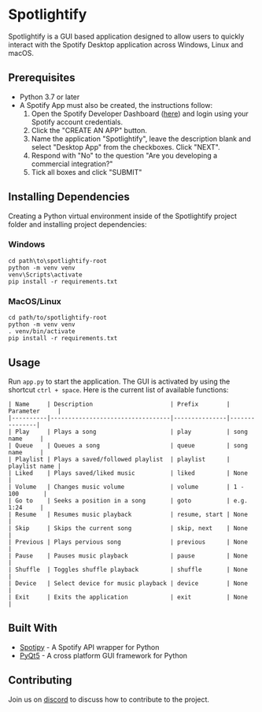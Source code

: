 # Spotlightify
Spotlightify is a GUI based application designed to allow users to quickly interact with the Spotify Desktop application across Windows, Linux and macOS.

## Prerequisites
- Python 3.7 or later
- A Spotify App must also be created, the instructions follow:
    1. Open the Spotify Developer Dashboard ([here](https://developer.spotify.com/dashboard/login)) and login using your Spotify account credentials.
    2. Click the "CREATE AN APP" button.
    3. Name the application "Spotlightify", leave the description blank and select "Desktop App" from the checkboxes. Click "NEXT".
    4. Respond with "No" to the question "Are you developing a commercial integration?"
    5. Tick all boxes and click "SUBMIT"

## Installing Dependencies
Creating a Python virtual environment inside of the Spotlightify project folder and installing project dependencies:
### Windows
```
cd path\to\spotlightify-root
python -m venv venv
venv\Scripts\activate
pip install -r requirements.txt
``` 

### MacOS/Linux
```
cd path/to/spotlightify-root
python -m venv venv
. venv/bin/activate
pip install -r requirements.txt
```

## Usage
Run `app.py` to start the application. The GUI is activated by using the shortcut `ctrl + space`. Here is the current list of available functions:
```
| Name     | Description                      | Prefix        | Parameter     |
|----------|----------------------------------|---------------|---------------|
| Play     | Plays a song                     | play          | song name     |
| Queue    | Queues a song                    | queue         | song name     |
| Playlist | Plays a saved/followed playlist  | playlist      | playlist name |
| Liked    | Plays saved/liked music          | liked         | None          |
| Volume   | Changes music volume             | volume        | 1 - 100       |
| Go to    | Seeks a position in a song       | goto          | e.g. 1:24     |
| Resume   | Resumes music playback           | resume, start | None          |
| Skip     | Skips the current song           | skip, next    | None          |
| Previous | Plays pervious song              | previous      | None          |
| Pause    | Pauses music playback            | pause         | None          |
| Shuffle  | Toggles shuffle playback         | shuffle       | None          |
| Device   | Select device for music playback | device        | None          |
| Exit     | Exits the application            | exit          | None          |
```

## Built With
- [Spotipy](https://spotipy.readthedocs.io/en/2.12.0/) - A Spotify API wrapper for Python
- [PyQt5](https://www.riverbankcomputing.com/software/pyqt/) - A cross platform GUI framework for Python

## Contributing
Join us on [discord](https://discord.gg/6sMm8qr) to discuss how to contribute to the project.
